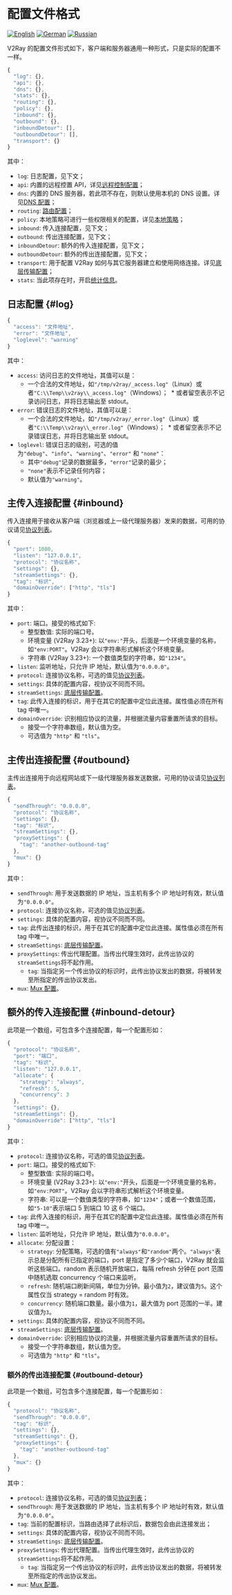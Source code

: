 # 配置文件格式

[![English][1]][2] [![German][3]][4] [![Russian][5]][6]

[1]: ../resources/english.svg
[2]: https://www.v2ray.com/en/configuration/overview.html
[3]: ../resources/german.svg
[4]: https://www.v2ray.com/de/configuration/overview.html
[5]: ../resources/russian.svg
[6]: https://www.v2ray.com/ru/configuration/overview.html

V2Ray 的配置文件形式如下，客户端和服务器通用一种形式，只是实际的配置不一样。

```javascript
{
  "log": {},
  "api": {},
  "dns": {},
  "stats": {},
  "routing": {},
  "policy": {},
  "inbound": {},
  "outbound": {},
  "inboundDetour": [],
  "outboundDetour": [],
  "transport": {}
}
```

其中：

* `log`: 日志配置，见下文；
* `api`: 内置的远程控置 API，详见[远程控制配置](api.md)；
* `dns`: 内置的 DNS 服务器，若此项不存在，则默认使用本机的 DNS 设置。详见[DNS 配置](04_dns.md)；
* `routing`: [路由配置](03_routing.md)；
* `policy`: 本地策略可进行一些权限相关的配置，详见[本地策略](policy.md)；
* `inbound`: 传入连接配置，见下文；
* `outbound`: 传出连接配置，见下文；
* `inboundDetour`: 额外的传入连接配置，见下文；
* `outboundDetour`: 额外的传出连接配置，见下文；
* `transport`: 用于配置 V2Ray 如何与其它服务器建立和使用网络连接。详见[底层传输配置](05_transport.md)；
* `stats`: 当此项存在时，开启[统计信息](stats.md)。

## 日志配置 {#log}

```javascript
{
  "access": "文件地址",
  "error": "文件地址",
  "loglevel": "warning"
}
```

其中：

* `access`: 访问日志的文件地址，其值可以是：
  * 一个合法的文件地址，如`"/tmp/v2ray/_access.log"`（Linux）或者`"C:\\Temp\\v2ray\\_access.log"`（Windows）；
  * 或者留空表示不记录访问日志，并将日志输出至 stdout。
* `error`: 错误日志的文件地址，其值可以是：
  * 一个合法的文件地址，如`"/tmp/v2ray/_error.log"`（Linux）或者`"C:\\Temp\\v2ray\\_error.log"`（Windows）；
  * 或者留空表示不记录错误日志，并将日志输出至 stdout。
* `loglevel`: 错误日志的级别，可选的值为`"debug"`、`"info"`、`"warning"`、`"error"` 和 `"none"`：
  * 其中`"debug"`记录的数据最多，`"error"`记录的最少；
  * `"none"`表示不记录任何内容；
  * 默认值为`"warning"`。

## 主传入连接配置 {#inbound}

传入连接用于接收从客户端（浏览器或上一级代理服务器）发来的数据，可用的协议请见[协议列表](02_protocols.md)。

```javascript
{
  "port": 1080,
  "listen": "127.0.0.1",
  "protocol": "协议名称",
  "settings": {},
  "streamSettings": {},
  "tag": "标识",
  "domainOverride": ["http", "tls"]
}
```

其中：

* `port`: 端口。接受的格式如下:
  * 整型数值: 实际的端口号。
  * 环境变量 (V2Ray 3.23+): 以`"env:"`开头，后面是一个环境变量的名称，如`"env:PORT"`。V2Ray 会以字符串形式解析这个环境变量。
  * 字符串 (V2Ray 3.23+): 一个数值类型的字符串，如`"1234"`。
* `listen`: 监听地址，只允许 IP 地址，默认值为`"0.0.0.0"`。
* `protocol`: 连接协议名称，可选的值见[协议列表](02_protocols.md)。
* `settings`: 具体的配置内容，视协议不同而不同。
* `streamSettings`: [底层传输配置](05_transport.md#分连接配置)。
* `tag`: 此传入连接的标识，用于在其它的配置中定位此连接。属性值必须在所有 tag 中唯一。
* `domainOverride`: 识别相应协议的流量，并根据流量内容重置所请求的目标。
  * 接受一个字符串数组，默认值为空。
  * 可选值为 `"http"` 和 `"tls"`。

## 主传出连接配置 {#outbound}

主传出连接用于向远程网站或下一级代理服务器发送数据，可用的协议请见[协议列表](02_protocols.md)。

```javascript
{
  "sendThrough": "0.0.0.0",
  "protocol": "协议名称",
  "settings": {},
  "tag": "标识",
  "streamSettings": {},
  "proxySettings": {
    "tag": "another-outbound-tag"
  },
  "mux": {}
}
```

其中：

* `sendThrough`: 用于发送数据的 IP 地址，当主机有多个 IP 地址时有效，默认值为`"0.0.0.0"`。
* `protocol`: 连接协议名称，可选的值见[协议列表](02_protocols.md)。
* `settings`: 具体的配置内容，视协议不同而不同。
* `tag`: 此传出连接的标识，用于在其它的配置中定位此连接。属性值必须在所有 tag 中唯一。
* `streamSettings`: [底层传输配置](05_transport.md#分连接配置)。
* `proxySettings`: 传出代理配置。当传出代理生效时，此传出协议的`streamSettings`将不起作用。
  * `tag`: 当指定另一个传出协议的标识时，此传出协议发出的数据，将被转发至所指定的传出协议发出。
* `mux`: [Mux 配置](mux.md)。

## 额外的传入连接配置 {#inbound-detour}

此项是一个数组，可包含多个连接配置，每一个配置形如：

```javascript
{
  "protocol": "协议名称",
  "port": "端口",
  "tag": "标识",
  "listen": "127.0.0.1",
  "allocate": {
    "strategy": "always",
    "refresh": 5,
    "concurrency": 3
  },
  "settings": {},
  "streamSettings": {},
  "domainOverride": ["http", "tls"]
}
```

其中：

* `protocol`: 连接协议名称，可选的值见[协议列表](02_protocols.md)。
* `port`: 端口。接受的格式如下:
  * 整型数值: 实际的端口号。
  * 环境变量 (V2Ray 3.23+): 以`"env:"`开头，后面是一个环境变量的名称，如`"env:PORT"`。V2Ray 会以字符串形式解析这个环境变量。
  * 字符串: 可以是一个数值类型的字符串，如`"1234"`；或者一个数值范围，如`"5-10"`表示端口 5 到端口 10 这 6 个端口。
* `tag`: 此传入连接的标识，用于在其它的配置中定位此连接。属性值必须在所有 tag 中唯一。
* `listen`: 监听地址，只允许 IP 地址，默认值为`"0.0.0.0"`。
* `allocate`: 分配设置：
  * `strategy`: 分配策略，可选的值有`"always"`和`"random"`两个。`"always"`表示总是分配所有已指定的端口，port 是指定了多少个端口，V2Ray 就会监听这些端口。random 表示随机开放端口，每隔 refresh 分钟在 port 范围中随机选取 concurrency 个端口来监听。
  * `refresh`: 随机端口刷新间隔，单位为分钟。最小值为`2`，建议值为`5`。这个属性仅当 strategy = random 时有效。
  * `concurrency`: 随机端口数量。最小值为`1`，最大值为 port 范围的一半。建议值为`3`。
* `settings`: 具体的配置内容，视协议不同而不同。
* `streamSettings`: [底层传输配置](05_transport.md#分连接配置)。
* `domainOverride`: 识别相应协议的流量，并根据流量内容重置所请求的目标。
  * 接受一个字符串数组，默认值为空。
  * 可选值为 `"http"` 和 `"tls"`。

### 额外的传出连接配置 {#outbound-detour}

此项是一个数组，可包含多个连接配置，每一个配置形如：

```javascript
{
  "protocol": "协议名称",
  "sendThrough": "0.0.0.0",
  "tag": "标识",
  "settings": {},
  "streamSettings": {},
  "proxySettings": {
    "tag": "another-outbound-tag"
  },
  "mux": {}
}
```

其中：

* `protocol`: 连接协议名称，可选的值见[协议列表](02_protocols.md)；
* `sendThrough`: 用于发送数据的 IP 地址，当主机有多个 IP 地址时有效，默认值为`"0.0.0.0"`。
* `tag`: 当前的配置标识，当路由选择了此标识后，数据包会由此连接发出；
* `settings`: 具体的配置内容，视协议不同而不同。
* `streamSettings`: [底层传输配置](05_transport.md#分连接配置)。
* `proxySettings`: 传出代理配置。当传出代理生效时，此传出协议的`streamSettings`将不起作用。
  * `tag`: 当指定另一个传出协议的标识时，此传出协议发出的数据，将被转发至所指定的传出协议发出。
* `mux`: [Mux 配置](mux.md)。
